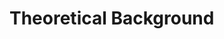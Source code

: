 <!--
SPDX-FileCopyrightText: 2023 - 2024 Ali Sajid Imami

SPDX-License-Identifier: CC-BY-SA-4.0
-->

# Theoretical Background
